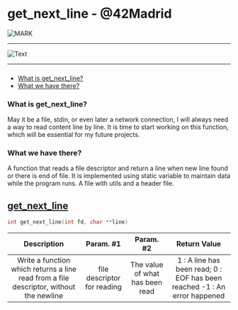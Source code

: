 # get_next_line - @42Madrid
![MARK](https://bitbucket.org/estina/42madrid-get_next_line/raw/1897e629b39de834d9b863638af776d48bc1c627/mark.png)

------------

![Text](https://bitbucket.org/estina/42madrid-get_next_line/raw/1897e629b39de834d9b863638af776d48bc1c627/details.png)

------------

### 
* [What is get_next_line?](#what-is-get_next_line)
* [What we have there?](#what-we-have-there)

### What is get_next_line?

May it be a file, stdin, or even later a network connection, I will always need a way to read content line by line. It is time to start working on this function, which will be essential for my future projects.

### What we have there?

A function that reads a file descriptor and return a line when new line found or there is end of file. It is implemented using static variable to maintain data while the program runs.
A file with utils and a header file.

## [get_next_line](get_next_line/get_next_line.c)

```C
int	get_next_line(int fd, char **line)
```

Description | Param. #1 | Param. #2 | Return Value
:-----------: | :-----------: | :-----------: | :-----------:
Write a function which returns a line read from a file descriptor, without the newline | file descriptor for reading | The value of what has been read | 1 : A line has been read; 0 : EOF has been reached -1 : An error happened

[1]: https://www.42madrid.com/
